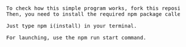 <pre>
    To check how this simple program works, fork this repository and clone it locally.
    Then, you need to install the required npm package called simple-letter-checker.
  
    Just type npm i(install) in your terminal.

    For launching, use the npm run start command.  
</pre>
